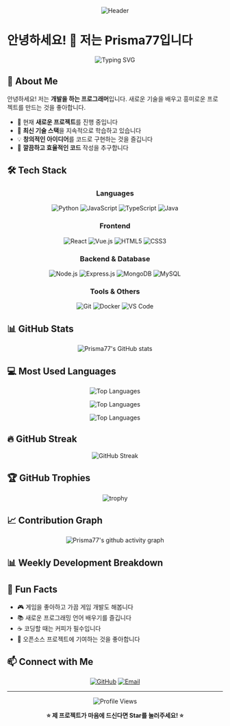 <div align="center">
  
  ![Header](https://files.manuscdn.com/user_upload_by_module/session_file/95099426/QacWsvgulQLrKhNI.png)
  
</div>

# 안녕하세요! 👋 저는 Prisma77입니다

<div align="center">
  
  ![Typing SVG](https://readme-typing-svg.herokuapp.com?font=Fira+Code&pause=1000&color=36BCF7&center=true&vCenter=true&width=435&lines=안녕하세요!+개발자+Prisma77입니다;Welcome+to+my+GitHub+profile!;항상+새로운+것을+배우고+있어요)
  
</div>

## 🚀 About Me

안녕하세요! 저는 **개발을 하는 프로그래머**입니다. 새로운 기술을 배우고 흥미로운 프로젝트를 만드는 것을 좋아합니다.

- 🔭 현재 **새로운 프로젝트**를 진행 중입니다
- 🌱 **최신 기술 스택**을 지속적으로 학습하고 있습니다
- 💡 **창의적인 아이디어**를 코드로 구현하는 것을 즐깁니다
- 🎯 **깔끔하고 효율적인 코드** 작성을 추구합니다

## 🛠️ Tech Stack

<div align="center">

### Languages
![Python](https://img.shields.io/badge/Python-3776AB?style=for-the-badge&logo=python&logoColor=white)
![JavaScript](https://img.shields.io/badge/JavaScript-F7DF1E?style=for-the-badge&logo=javascript&logoColor=black)
![TypeScript](https://img.shields.io/badge/TypeScript-007ACC?style=for-the-badge&logo=typescript&logoColor=white)
![Java](https://img.shields.io/badge/Java-ED8B00?style=for-the-badge&logo=java&logoColor=white)

### Frontend
![React](https://img.shields.io/badge/React-20232A?style=for-the-badge&logo=react&logoColor=61DAFB)
![Vue.js](https://img.shields.io/badge/Vue.js-35495E?style=for-the-badge&logo=vue.js&logoColor=4FC08D)
![HTML5](https://img.shields.io/badge/HTML5-E34F26?style=for-the-badge&logo=html5&logoColor=white)
![CSS3](https://img.shields.io/badge/CSS3-1572B6?style=for-the-badge&logo=css3&logoColor=white)

### Backend & Database
![Node.js](https://img.shields.io/badge/Node.js-43853D?style=for-the-badge&logo=node.js&logoColor=white)
![Express.js](https://img.shields.io/badge/Express.js-404D59?style=for-the-badge)
![MongoDB](https://img.shields.io/badge/MongoDB-4EA94B?style=for-the-badge&logo=mongodb&logoColor=white)
![MySQL](https://img.shields.io/badge/MySQL-00000F?style=for-the-badge&logo=mysql&logoColor=white)

### Tools & Others
![Git](https://img.shields.io/badge/Git-F05032?style=for-the-badge&logo=git&logoColor=white)
![Docker](https://img.shields.io/badge/Docker-2496ED?style=for-the-badge&logo=docker&logoColor=white)
![VS Code](https://img.shields.io/badge/VS_Code-007ACC?style=for-the-badge&logo=visual-studio-code&logoColor=white)

</div>

## 📊 GitHub Stats

<div align="center">
  
  ![Prisma77's GitHub stats](https://github-readme-stats.vercel.app/api?username=prisma77&show_icons=true&theme=radical&hide_border=true&include_all_commits=true&count_private=true)
  
</div>

## 💻 Most Used Languages

<div align="center">
  
  <!-- 더 많은 언어를 보여주는 상세한 통계 -->
  ![Top Languages](https://github-readme-stats.vercel.app/api/top-langs/?username=prisma77&layout=compact&theme=radical&hide_border=true&langs_count=10&exclude_repo=repo1,repo2)
  
  <!-- 세로형 레이아웃으로도 표시 -->
  ![Top Languages](https://github-readme-stats.vercel.app/api/top-langs/?username=prisma77&theme=radical&hide_border=true&langs_count=8&layout=donut)
  
  <!-- 파이 차트 형태 -->
  ![Top Languages](https://github-readme-stats.vercel.app/api/top-langs/?username=prisma77&theme=radical&hide_border=true&langs_count=6&layout=pie)
  
</div>

## 🔥 GitHub Streak

<div align="center">
  
  ![GitHub Streak](https://github-readme-streak-stats.herokuapp.com/?user=prisma77&theme=radical&hide_border=true)
  
</div>

## 🏆 GitHub Trophies

<div align="center">
  
  ![trophy](https://github-profile-trophy.vercel.app/?username=prisma77&theme=radical&no-frame=true&no-bg=true&margin-w=4&column=4)
  
</div>

## 📈 Contribution Graph

<div align="center">
  
  ![Prisma77's github activity graph](https://github-readme-activity-graph.vercel.app/graph?username=prisma77&theme=react-dark&hide_border=true)
  
</div>

## 📊 Weekly Development Breakdown

<!--START_SECTION:waka-->
<!--END_SECTION:waka-->

## 💫 Fun Facts

- 🎮 게임을 좋아하고 가끔 게임 개발도 해봅니다
- 📚 새로운 프로그래밍 언어 배우기를 즐깁니다
- ☕ 코딩할 때는 커피가 필수입니다
- 🌟 오픈소스 프로젝트에 기여하는 것을 좋아합니다

## 📫 Connect with Me

<div align="center">
  
  [![GitHub](https://img.shields.io/badge/GitHub-100000?style=for-the-badge&logo=github&logoColor=white)](https://github.com/prisma77)
  [![Email](https://img.shields.io/badge/Email-D14836?style=for-the-badge&logo=gmail&logoColor=white)](mailto:your.email@example.com)
  
</div>

---

<div align="center">
  
  ![Profile Views](https://komarev.com/ghpvc/?username=prisma77&color=brightgreen&style=flat-square)
  
  **⭐ 제 프로젝트가 마음에 드신다면 Star를 눌러주세요! ⭐**
  
</div>

